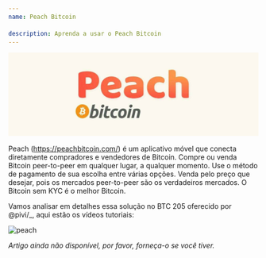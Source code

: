 ```yaml
---
name: Peach Bitcoin

description: Aprenda a usar o Peach Bitcoin
---
```


![capa](assets/cover.jpeg)

Peach (https://peachbitcoin.com/) é um aplicativo móvel que conecta diretamente compradores e vendedores de Bitcoin. Compre ou venda Bitcoin peer-to-peer em qualquer lugar, a qualquer momento. Use o método de pagamento de sua escolha entre várias opções. Venda pelo preço que desejar, pois os mercados peer-to-peer são os verdadeiros mercados. O Bitcoin sem KYC é o melhor Bitcoin.

Vamos analisar em detalhes essa solução no BTC 205 oferecido por @pivi/\_, aqui estão os vídeos tutoriais:

![peach](https://youtu.be/ziwhv9KqVkM)

_Artigo ainda não disponível, por favor, forneça-o se você tiver._
